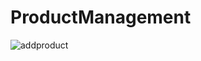 # ProductManagement
![addproduct](https://github.com/user-attachments/assets/8b2e7f14-bf96-43a9-bf44-8f331e7e5605)
